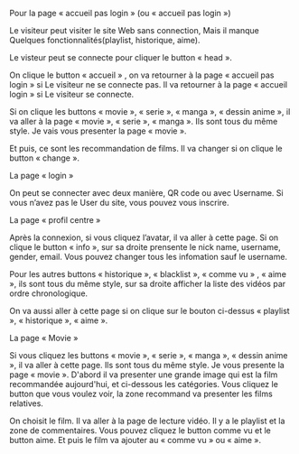 Pour la page  « accueil pas login »  (ou « accueil pas login »)

Le visiteur peut visiter le site Web sans connection, Mais il manque Quelques fonctionnalités(playlist, historique, aime). 

Le visteur peut se connecte pour cliquer le button « head ».

On clique le button « accueil » , on va retourner à la page  « accueil pas login » si Le visiteur ne se connecte pas. Il va retourner à la page  « accueil login » si Le visiteur se connecte.

Si on clique les buttons « movie », « serie », « manga », « dessin anime », il va aller à la page  « movie », « serie », « manga ». Ils sont tous du même style. Je vais vous presenter la page « movie ».

Et puis, ce sont les recommandation de films. Il va changer si on clique le button « change ».

La page « login »

On peut se connecter avec deux manière, QR code ou avec Username. 
Si vous n’avez pas le User du site, vous pouvez vous inscrire.

La page « profil centre » 

Après la connexion, si vous cliquez l’avatar, il va aller à cette page.
Si on clique le button « info », sur sa droite prensente le nick name, username, gender, email.
Vous pouvez changer tous les infomation sauf le username.

Pour les autres buttons « historique », « blacklist », « comme vu » , « aime », ils sont tous du même style, sur sa droite afficher la liste des vidéos par ordre chronologique.

On va aussi aller à cette page si on clique sur le bouton ci-dessus « playlist », « historique », « aime ».

La page « Movie »

Si vous cliquez les buttons « movie », « serie », « manga », « dessin anime », il va aller à cette page. Ils sont tous du même style. Je vous presente la page « movie ». D'abord il va presenter une grande image qui est la film recommandée aujourd'hui, et ci-dessous les catégories. Vous cliquez le button que vous voulez voir, la zone recommand va presenter les films relatives. 

On choisit le film. Il va aller à la page de lecture vidéo. Il y a le playlist et la zone de commentaires. Vous pouvez cliquez le button comme vu et le button aime. Et puis le film va ajouter au « comme vu » ou « aime ».
